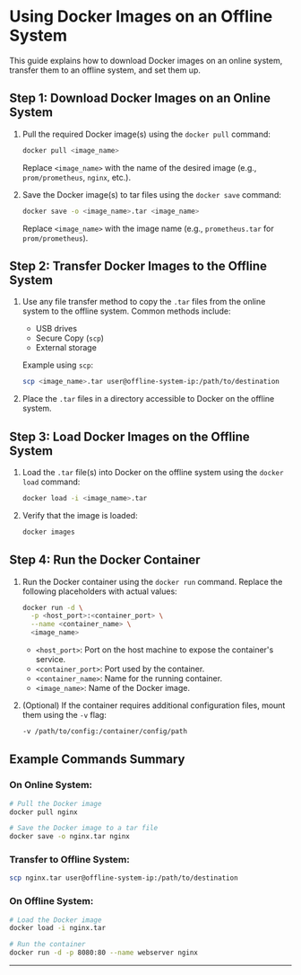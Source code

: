 # Using Docker Images on an Offline System  

This guide explains how to download Docker images on an online system, transfer them to an offline system, and set them up.  

## Step 1: Download Docker Images on an Online System  

1. Pull the required Docker image(s) using the `docker pull` command:  
   ```bash
   docker pull <image_name>
   ```  
   Replace `<image_name>` with the name of the desired image (e.g., `prom/prometheus`, `nginx`, etc.).

2. Save the Docker image(s) to tar files using the `docker save` command:  
   ```bash
   docker save -o <image_name>.tar <image_name>
   ```  
   Replace `<image_name>` with the image name (e.g., `prometheus.tar` for `prom/prometheus`).

## Step 2: Transfer Docker Images to the Offline System  

1. Use any file transfer method to copy the `.tar` files from the online system to the offline system. Common methods include:  
   - USB drives  
   - Secure Copy (`scp`)  
   - External storage  

   Example using `scp`:  
   ```bash
   scp <image_name>.tar user@offline-system-ip:/path/to/destination
   ```  

2. Place the `.tar` files in a directory accessible to Docker on the offline system.  

## Step 3: Load Docker Images on the Offline System  

1. Load the `.tar` file(s) into Docker on the offline system using the `docker load` command:  
   ```bash
   docker load -i <image_name>.tar
   ```  

2. Verify that the image is loaded:  
   ```bash
   docker images
   ```  

## Step 4: Run the Docker Container  

1. Run the Docker container using the `docker run` command. Replace the following placeholders with actual values:  
   ```bash
   docker run -d \
     -p <host_port>:<container_port> \
     --name <container_name> \
     <image_name>
   ```  
   - `<host_port>`: Port on the host machine to expose the container's service.  
   - `<container_port>`: Port used by the container.  
   - `<container_name>`: Name for the running container.  
   - `<image_name>`: Name of the Docker image.  

2. (Optional) If the container requires additional configuration files, mount them using the `-v` flag:  
   ```bash
   -v /path/to/config:/container/config/path
   ```  

## Example Commands Summary  

### On Online System:  
```bash
# Pull the Docker image
docker pull nginx

# Save the Docker image to a tar file
docker save -o nginx.tar nginx
```

### Transfer to Offline System:  
```bash
scp nginx.tar user@offline-system-ip:/path/to/destination
```

### On Offline System:  
```bash
# Load the Docker image
docker load -i nginx.tar

# Run the container
docker run -d -p 8080:80 --name webserver nginx
```

---
